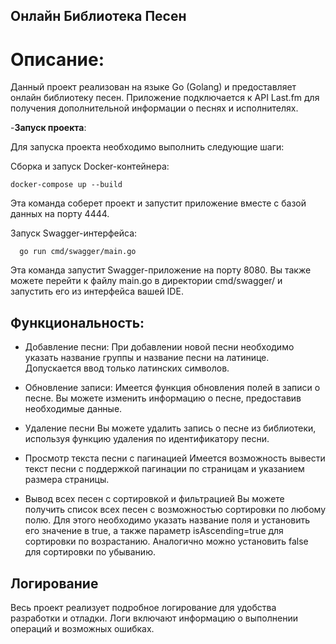 ## Онлайн Библиотека Песен
# Описание:
Данный проект реализован на языке Go (Golang) и предоставляет онлайн библиотеку песен.
Приложение подключается к API Last.fm для получения дополнительной информации о песнях и исполнителях.

-**Запуск проекта**:

Для запуска проекта необходимо выполнить следующие шаги:

Сборка и запуск Docker-контейнера:
        
    docker-compose up --build

Эта команда соберет проект и запустит приложение вместе с базой данных на порту 4444.

Запуск Swagger-интерфейса:

      go run cmd/swagger/main.go

Эта команда запустит Swagger-приложение на порту 8080. Вы также можете перейти к файлу main.go в директории cmd/swagger/ и запустить его из интерфейса вашей IDE.


## Функциональность:

* Добавление песни: 
При добавлении новой песни необходимо указать название группы и название песни на латинице. Допускается ввод только латинских символов.


* Обновление записи:
Имеется функция обновления полей в записи о песне. Вы можете изменить информацию о песне, предоставив необходимые данные.


* Удаление песни
Вы можете удалить запись о песне из библиотеки, используя функцию удаления по идентификатору песни.


* Просмотр текста песни с пагинацией
Имеется возможность вывести текст песни с поддержкой пагинации по страницам и указанием размера страницы.


* Вывод всех песен с сортировкой и фильтрацией
Вы можете получить список всех песен с возможностью сортировки по любому полю. Для этого необходимо указать название поля и установить его значение в true, а также параметр isAscending=true для сортировки по возрастанию. Аналогично можно установить false для сортировки по убыванию.


## Логирование
Весь проект реализует подробное логирование для удобства разработки и отладки. Логи включают информацию о выполнении операций и возможных ошибках.


